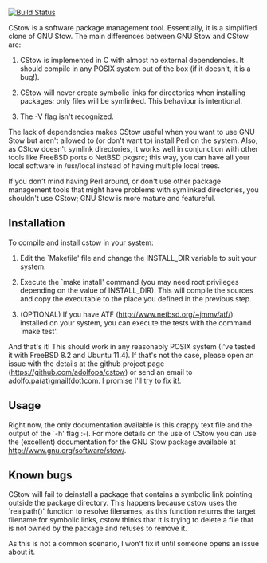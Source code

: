 [![Build Status](https://travis-ci.org/adolfopa/cstow.svg?branch=master)](https://travis-ci.org/adolfopa/cstow)

CStow is a software package management tool.  Essentially, it is a
simplified clone of GNU Stow.  The main differences between GNU Stow
and CStow are:

  1. CStow is implemented in C with almost no external dependencies.
  It should compile in any POSIX system out of the box (if it doesn't,
  it is a bug!).

  2. CStow will never create symbolic links for directories when
  installing packages; only files will be symlinked.  This behaviour
  is intentional.

  3. The -V flag isn't recognized.

The lack of dependencies makes CStow useful when you want to use GNU
Stow but aren't allowed to (or don't want to) install Perl on the
system.  Also, as CStow doesn't symlink directories, it works well in
conjunction with other tools like FreeBSD ports o NetBSD pkgsrc; this
way, you can have all your local software in /usr/local instead of
having multiple local trees.

If you don't mind having Perl around, or don't use other package
management tools that might have problems with symlinked directories,
you shouldn't use CStow; GNU Stow is more mature and featureful.

Installation
------------

To compile and install cstow in your system:

  1. Edit the `Makefile' file and change the INSTALL_DIR variable to
  suit your system.

  2. Execute the `make install' command (you may need root privileges
  depending on the value of INSTALL_DIR).  This will compile the
  sources and copy the executable to the place you defined in the
  previous step.

  3. (OPTIONAL) If you have ATF (http://www.netbsd.org/~jmmv/atf/)
  installed on your system, you can execute the tests with the command
  `make test'.

And that's it! This should work in any reasonably POSIX system (I've
tested it with FreeBSD 8.2 and Ubuntu 11.4).  If that's not the case,
please open an issue with the details at the github project page
(https://github.com/adolfopa/cstow) or send an email to
adolfo.pa(at)gmail(dot)com.  I promise I'll try to fix it!.

Usage
-----

Right now, the only documentation available is this crappy text file
and the output of the `-h' flag :-(.  For more details on the use of
CStow you can use the (excellent) documentation for the GNU Stow
package available at http://www.gnu.org/software/stow/.

Known bugs
----------

CStow will fail to deinstall a package that contains a symbolic link
pointing outside the package directory.  This happens because cstow
uses the `realpath()' function to resolve filenames; as this function
returns the target filename for symbolic links, cstow thinks that it
is trying to delete a file that is not owned by the package and
refuses to remove it.

As this is not a common scenario, I won't fix it until someone opens
an issue about it.

